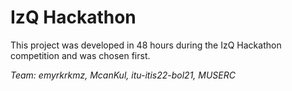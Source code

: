 # IzQ Hackathon

This project was developed in 48 hours during the IzQ Hackathon competition and was chosen first.

*Team:  emyrkrkmz, McanKul, itu-itis22-bol21, MUSERC*

